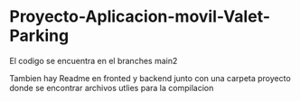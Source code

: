 # Proyecto-Aplicacion-movil-Valet-Parking

El codigo se encuentra en el branches main2

Tambien hay Readme en fronted y backend junto con una carpeta proyecto donde se encontrar archivos utlies para la compilacion
